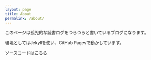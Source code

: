 ```yaml
---
layout: page
title: About
permalink: /about/
---
```


このページは孤児的な読書ログをつらつらと書いているブログになります。

環境としてはJekyllを使い、GitHub Pagesで動かしています。

ソースコードは[こちら](https://github.com/S-H-GAMELINKS/bookworm)